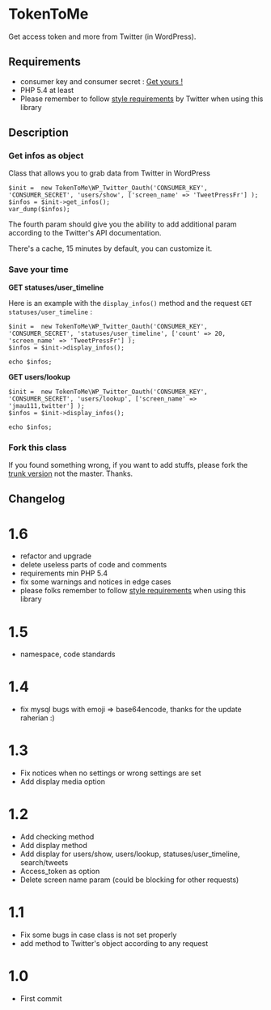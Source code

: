 # TokenToMe 

Get access token and more from Twitter (in WordPress).

## Requirements 

* consumer key and consumer secret : <a href="https://apps.twitter.com/app/new">Get yours !</a>
* PHP 5.4 at least
* Please remember to follow [style requirements](https://developer.twitter.com/en/developer-terms/display-requirements.html) by Twitter when using this library

## Description 

### Get infos as object 

Class that allows you to grab data from Twitter in WordPress

    $init =  new TokenToMe\WP_Twitter_Oauth('CONSUMER_KEY', 'CONSUMER_SECRET', 'users/show', ['screen_name' => 'TweetPressFr'] );
    $infos = $init->get_infos();
    var_dump($infos);
	
The fourth param should give you the ability to add additional param according to the Twitter's API documentation.

There's a cache, 15 minutes by default, you can customize it.

### Save your time

**GET statuses/user_timeline**

Here is an example with the `display_infos()` method and the request `GET statuses/user_timeline` :
	
	$init =  new TokenToMe\WP_Twitter_Oauth('CONSUMER_KEY', 'CONSUMER_SECRET', 'statuses/user_timeline', ['count' => 20, 'screen_name' => 'TweetPressFr'] );
	$infos = $init->display_infos();

	echo $infos;
	
**GET users/lookup**

	$init =  new TokenToMe\WP_Twitter_Oauth('CONSUMER_KEY', 'CONSUMER_SECRET', 'users/lookup', ['screen_name' => 'jmau111,twitter'] );
	$infos = $init->display_infos();

	echo $infos;

### Fork this class

If you found something wrong, if you want to add stuffs, please fork the <a href="https://github.com/TweetPressFr/TokenToMe/tree/trunk">trunk version</a> not the master. Thanks.


## Changelog

# 1.6
* refactor and upgrade
* delete useless parts of code and comments
* requirements min PHP 5.4
* fix some warnings and notices in edge cases
* please folks remember to follow [style requirements](https://developer.twitter.com/en/developer-terms/display-requirements.html) when using this library

# 1.5
* namespace, code standards

# 1.4
* fix mysql bugs with emoji => base64encode, thanks for the update raherian :)

# 1.3
* Fix notices when no settings or wrong settings are set
* Add display media option

# 1.2
* Add checking method
* Add display method
* Add display for users/show, users/lookup, statuses/user_timeline, search/tweets
* Access_token as option
* Delete screen name param (could be blocking for other requests)

# 1.1
* Fix some bugs in case class is not set properly
* add method to Twitter's object according to any request

# 1.0
* First commit
